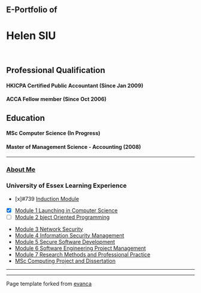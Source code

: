 ## E-Portfolio of   

# Helen SIU <br>  

## Professional Qualification  
#### HKICPA Certified Public Accountant (Since Jan 2009)
#### ACCA Fellow member (Since Oct 2006)

## Education
#### MSc Computer Science (In Progress)
#### Master of Management Science - Accounting (2008)


---

### [About Me](http://example.com/)


### University of Essex Learning Experience

- [x]#739   [Induction Module](/module/induction.md)
- [x]   [Module 1 Launching in Computer Science](/module/LCS.md)
- [ ]   [Module 2 bject Oriented Programming](/sample_page.md)
*   [Module 3 Network Security](http://example.com/)
*   [Module 4 Information Security Management](http://example.com/)
*   [Module 5 Secure Software Development](http://example.com/)
*   [Module 6 Software Engineering Project Management](http://example.com/)
*   [Module 7 Research Methods and Professional Practice](http://example.com/)
*   [MSc Computing Project and Dissertation](http://example.com/)

---

---

Page template forked from [evanca](https://github.com/evanca/quick-portfolio)

